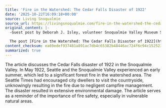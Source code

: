 ```yaml
---
title: 'Fire in the Watershed: The Cedar Falls Disaster of 1922'
date: '2025-10-22T16:09:18+00:00'
source: Living Snoqualmie
source_url: https://livingsnoqualmie.com/fire-in-the-watershed-the-cedar-falls-disaster-of-1922/?utm_source=rss&utm_medium=rss&utm_campaign=fire-in-the-watershed-the-cedar-falls-disaster-of-1922
original_content: |-
  -Guest post by Deborah J. Isley, volunteer Snoqualmie Valley Museum Summer was coming early to Seattle and the Snoqualmie Valley in May 1922. A Seattle Times editorial encouraged the city […]

  The post [Fire in the Watershed: The Cedar Falls Disaster of 1922](https://livingsnoqualmie.com/fire-in-the-watershed-the-cedar-falls-disaster-of-1922/) appeared first on [Living Snoqualmie](https://livingsnoqualmie.com).
content_checksum: ea69edef937481a891ac7db4c65382b48446ac724f6c94c152523a9d6a561e5c
summarized: true
---
```


The article discusses the Cedar Falls disaster of 1922 in the Snoqualmie Valley. In May 1922, Seattle and the Snoqualmie Valley experienced an early summer, which led to a significant forest fire in the watershed area. The Seattle Times had encouraged city dwellers to visit the countryside, unknowingly resulting in the fire due to negligent campfire management. The disaster resulted in extensive environmental damage. The article serves as a reminder of the importance of fire safety, especially in vulnerable natural areas.